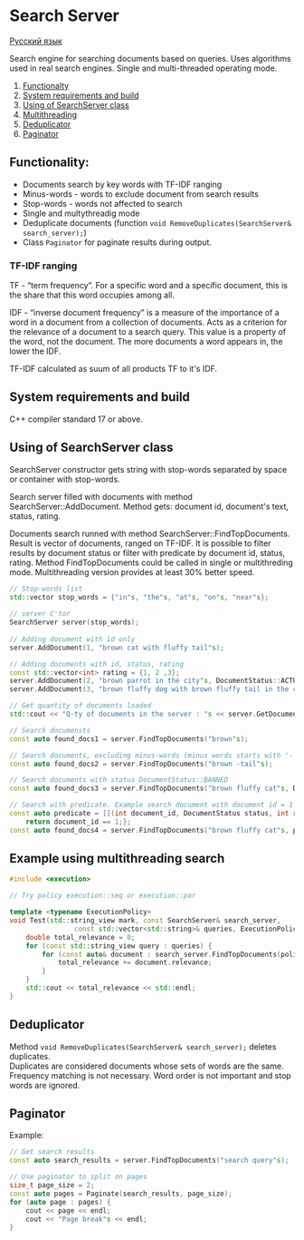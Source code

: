 #  Search Server

[Русский язык](README.ru.md)

Search engine for searching documents based on queries. Uses algorithms used in real search engines. Single and multi-threaded operating mode.

1. [Functionalty](#functionality)
2. [System requirements and build](#requirements)
3. [Using of SearchServer class](#class)
4. [Multithreading](#multithreading)
5. [Deduplicator](#deduplicator)
6. [Paginator](#paginator)

<a id="functionality"></a>
## Functionality:
- Documents search by key words with TF-IDF ranging
- Minus-words - words to exclude document from search results
- Stop-words - words not affected to search
- Single and multythreadig mode
- Deduplicate documents (function `void RemoveDuplicates(SearchServer& search_server);`)
- Class `Paginator` for paginate results during output.

### TF-IDF ranging
TF - “term frequency”. For a specific word and a specific document, this is the share that this word occupies among all.

IDF - “inverse document frequency” is a measure of the importance of a word in a document from a collection of documents. Acts as a criterion for the relevance of a document to a search query. This value is a property of the word, not the document. The more documents a word appears in, the lower the IDF.

TF-IDF calculated as suum of all products TF to it's IDF.

<a id="requirements"></a>
## System requirements and build
C++ compiler standard 17 or above.

<a id="class"></a>
## Using of SearchServer class

SearchServer constructor gets string with stop-words separated by space or container with stop-words.

Search server filled with documents with method SearchServer::AddDocument. Method gets: document id, document's text, status, rating.

Documents search runned with method SearchServer::FindTopDocuments. Result is vector of documents, ranged on TF-IDF. It is possible to filter results by document status or filter with predicate by document id, status, rating.
Method FindTopDocuments could be called in single or multithreding mode. Multithreading version provides at least 30% better speed.

```c++
// Stop-words list
std::vector stop_words = {"in"s, "the"s, "at"s, "on"s, "near"s};
	
// server C'tor
SearchServer server(stop_words);
	
// Adding document with id only
server.AddDocument(1, "brown cat with fluffy tail"s);

// Adding documents with id, status, rating
const std::vector<int> rating = {1, 2 ,3};
server.AddDocument(2, "brown parrot in the city"s, DocumentStatus::ACTUAL, rating);
server.AddDocument(3, "brown fluffy dog with brown fluffy tail in the city"s, DocumentStatus::BANNED, rating);

// Get quantity of documents loaded
std::cout << "Q-ty of documents in the server : "s << server.GetDocumentCount() << std::endl;

// Search documensts
const auto found_docs1 = server.FindTopDocuments("brown"s);

// Search documents, excluding minus-words (minus words starts with '-')
const auto found_docs2 = server.FindTopDocuments("brown -tail"s);

// Search documents with status DocumentStatus::BANNED
const auto found_docs3 = server.FindTopDocuments("brown fluffy cat"s, DocumentStatus::BANNED);

// Search with predicate. Example search document with document id = 1
const auto predicate = [](int document_id, DocumentStatus status, int rating){
    return document_id == 1;};
const auto found_docs4 = server.FindTopDocuments("brown fluffy cat"s, predicate);
```
<a id="multithreading"></a>
## Example using multithreading search

```c++
#include <execution>

// Try policy execution::seq or execution::par

template <typename ExecutionPolicy>
void Test(std::string_view mark, const SearchServer& search_server, 
				const std::vector<std::string>& queries, ExecutionPolicy&& policy) {
    double total_relevance = 0;
    for (const std::string_view query : queries) {
        for (const auto& document : search_server.FindTopDocuments(policy, query)) {
            total_relevance += document.relevance;
        }
    }
    std::cout << total_relevance << std::endl;
}
```

<a id="deduplicator"></a>
## Deduplicator
Method `void RemoveDuplicates(SearchServer& search_server);` deletes duplicates.  
Duplicates are considered documents whose sets of words are the same. Frequency matching is not necessary. Word order is not important and stop words are ignored.

<a id="paginator"></a>
## Paginator
Example:
```c++
// Get search results
const auto search_results = server.FindTopDocuments("search query"s);

// Use paginator to split on pages
size_t page_size = 2;
const auto pages = Paginate(search_results, page_size);
for (auto page : pages) {
    cout << page << endl;
    cout << "Page break"s << endl;
}
```